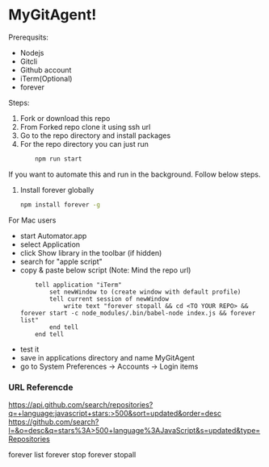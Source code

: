 # MyGitAgent!

Prerequsits:
- Nodejs
- Gitcli
- Github account
- iTerm(Optional)
- forever


Steps:
1. Fork or download this repo
2. From Forked repo clone it using ssh url
2. Go to the repo directory and install packages
3. For the repo directory you can just run 
    ```sh
        npm run start
    ```

If you want to automate this and run in the background. Follow below steps.
1. Install forever globally
    ```sh
    npm install forever -g
    ```
For Mac users
- start Automator.app
- select Application
- click Show library in the toolbar (if hidden)
- search for "apple script"
- copy & paste below script (Note: Mind the repo url)
    ```applescript
        tell application "iTerm"
            set newWindow to (create window with default profile)
            tell current session of newWindow
                write text "forever stopall && cd <TO YOUR REPO> && forever start -c node_modules/.bin/babel-node index.js && forever list"
            end tell
        end tell
    ```
- test it
- save in applications directory and name MyGitAgent
- go to System Preferences -> Accounts -> Login items





### URL Referencde

https://api.github.com/search/repositories?q=+language:javascript+stars:>500&sort=updated&order=desc
https://github.com/search?l=&o=desc&q=stars%3A>500+language%3AJavaScript&s=updated&type=Repositories



forever list
forever stop <process-id>
forever stopall